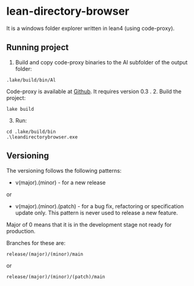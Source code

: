 # lean-directory-browser
It is a windows folder explorer written in lean4 (using code-proxy).

## Running project
1. Build and copy code-proxy binaries to the Al subfolder of the output folder:

```.lake/build/bin/Al```

Code-proxy is available at [Github](https://github.com/pawelsberg/code-proxy). It requires version 0.3 .
2. Build the project:

```lake build```

3. Run:

```
cd .lake/build/bin
.\leandirectorybrowser.exe
```

## Versioning
The versioning follows the following patterns:
- v(major).(minor) - for a new release

or

- v(major).(minor).(patch) - for a bug fix, refactoring or specification update only. This pattern is never used to release a new feature.

Major of 0 means that it is in the development stage not ready for production.

Branches for these are:

```
release/(major)/(minor)/main 
```

or 

```
release/(major)/(minor)/(patch)/main
```	
